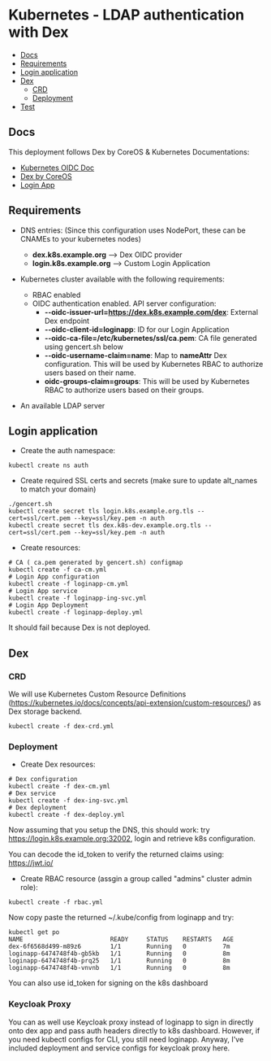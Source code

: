 # Kubernetes - LDAP authentication with Dex

* [Docs](#docs)
* [Requirements](#requirements)
* [Login application](#login-application)
* [Dex](#dex)
  * [CRD](#crd)
  * [Deployment](#deployment)
* [Test](#test)

## Docs

This deployment follows Dex by CoreOS & Kubernetes Documentations:

* [Kubernetes OIDC Doc](https://kubernetes.io/docs/admin/authentication/#option-1---oidc-authenticator)
* [Dex by CoreOS](https://github.com/coreos/dex)
* [Login App](https://github.com/Flav35/loginapp)

## Requirements

* DNS entries: (Since this configuration uses NodePort, these can be CNAMEs to your kubernetes nodes)
  * **dex.k8s.example.org** --> Dex OIDC provider
  * **login.k8s.example.org** --> Custom Login Application

* Kubernetes cluster available with the following requirements:
  * RBAC enabled
  * OIDC authentication enabled. API server configuration:
    * **--oidc-issuer-url=https://dex.k8s.example.com/dex**: External Dex endpoint
    * **--oidc-client-id=loginapp**: ID for our Login Application
    * **--oidc-ca-file=/etc/kubernetes/ssl/ca.pem**: CA file generated using gencert.sh below
    * **--oidc-username-claim=name**: Map to **nameAttr** Dex configuration. This will be used by Kubernetes RBAC to authorize users based on their name.
    * **oidc-groups-claim=groups**: This will be used by Kubernetes RBAC to authorize users based on their groups.

* An available LDAP server

## Login application

* Create the auth namespace:

```shell
kubectl create ns auth
```

* Create required SSL certs and secrets (make sure to update alt_names to match your domain)

```shell
./gencert.sh
kubectl create secret tls login.k8s.example.org.tls --cert=ssl/cert.pem --key=ssl/key.pem -n auth
kubectl create secret tls dex.k8s-dev.example.org.tls --cert=ssl/cert.pem --key=ssl/key.pem -n auth
```

* Create resources:

```shell
# CA ( ca.pem generated by gencert.sh) configmap
kubectl create -f ca-cm.yml
# Login App configuration
kubectl create -f loginapp-cm.yml
# Login App service
kubectl create -f loginapp-ing-svc.yml
# Login App Deployment
kubectl create -f loginapp-deploy.yml
```

It should fail because Dex is not deployed.

## Dex

### CRD

We will use Kubernetes Custom Resource Definitions (https://kubernetes.io/docs/concepts/api-extension/custom-resources/) as Dex storage backend.

```shell
kubectl create -f dex-crd.yml
```

### Deployment

* Create Dex resources:

```shell
# Dex configuration
kubectl create -f dex-cm.yml
# Dex service
kubectl create -f dex-ing-svc.yml
# Dex deployment
kubectl create -f dex-deploy.yml
```

Now assuming that you setup the DNS, this should work: try https://login.k8s.example.org:32002, login and retrieve k8s configuration.

You can decode the id_token to verify the returned claims using: https://jwt.io/

* Create RBAC resource (assgin a group called "admins" cluster admin role):

```shell
kubectl create -f rbac.yml
```

Now copy paste the returned ~/.kube/config from loginapp and try:

```shell
kubectl get po
NAME                        READY     STATUS    RESTARTS   AGE
dex-6f6568d499-m89z6        1/1       Running   0          7m
loginapp-6474748f4b-gb5kb   1/1       Running   0          8m
loginapp-6474748f4b-prq25   1/1       Running   0          8m
loginapp-6474748f4b-vnvnb   1/1       Running   0          8m
```

You can also use id_token for signing on the k8s dashboard 

### Keycloak Proxy
You can as well use Keycloak proxy instead of loginapp to sign in directly onto dex app and pass auth headers directly to k8s dashboard.
However, if you need kubectl configs for CLI, you still need loginapp. Anyway, I've included deployment and service configs for keycloak proxy here. 
